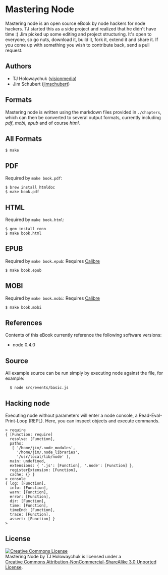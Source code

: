 
# Mastering Node

 Mastering node is an open source eBook by node hackers for node hackers. TJ started this as a side project and realized that he didn't have time :) Jim picked up some editing and project structuring.  It's open to everyone, so go nuts, download it, build it, fork it, extend it and share it. If you come up with something you wish to contribute back, send a pull request.

## Authors

 - TJ Holowaychuk ([visionmedia](http://github.com/visionmedia))
 - Jim Schubert ([jimschubert](http://github.com/jimschubert))

## Formats

 Mastering node is written using the markdown files provided in `./chapters`, which can then be converted to several output formats, currently including _pdf_, _mobi_, _epub_ and of course _html_.

## All Formats

    $ make

## PDF

Required by `make book.pdf`:

    $ brew install htmldoc
    $ make book.pdf

## HTML

Required by `make book.html`:

    $ gem install ronn
    $ make book.html

## EPUB

Required by `make book.epub`:
Requires [Calibre](http://calibre-ebook.com/)

    $ make book.epub

## MOBI

Required by `make book.mobi`:
Requires [Calibre](http://calibre-ebook.com/)

    $ make book.mobi

## References

Contents of this eBook currently reference the following software versions:

  - node 0.4.0

## Source

All example source can be run simply by executing node against the file,
for example:

      $ node src/events/basic.js

## Hacking node

Executing node without parameters will enter a node console, a Read-Eval-Print-Loop (REPL). Here, you can inspect objects and execute commands.

	> require
	{ [Function: require]
	  resolve: [Function],
	  paths: 
	   [ '/home/jim/.node_modules',
	     '/home/jim/.node_libraries',
	     '/usr/local/lib/node' ],
	  main: undefined,
	  extensions: { '.js': [Function], '.node': [Function] },
	  registerExtension: [Function],
	  cache: {} }
	> console
	{ log: [Function],
	  info: [Function],
	  warn: [Function],
	  error: [Function],
	  dir: [Function],
	  time: [Function],
	  timeEnd: [Function],
	  trace: [Function],
	  assert: [Function] }
	> 


## License

<a rel="license" href="http://creativecommons.org/licenses/by-nc-sa/3.0/"><img alt="Creative Commons License" style="border-width:0" src="http://creativecommons.org/images/public/somerights20.png" /></a><br /><span xmlns:dc="http://purl.org/dc/elements/1.1/" href="http://purl.org/dc/dcmitype/Text" property="dc:title" rel="dc:type">Mastering Node</span> by <span xmlns:cc="http://creativecommons.org/ns#" property="cc:attributionName">TJ Holowaychuk</span> is licensed under a <br/> <a rel="license" href="http://creativecommons.org/licenses/by-nc-sa/3.0/">Creative Commons Attribution-NonCommercial-ShareAlike 3.0 Unported License</a>.
